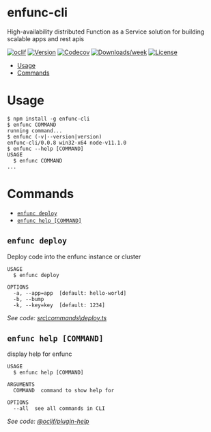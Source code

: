 enfunc-cli
==========

High-availability distributed Function as a Service solution for building scalable apps and rest apis

[![oclif](https://img.shields.io/badge/cli-oclif-brightgreen.svg)](https://oclif.io)
[![Version](https://img.shields.io/npm/v/enfunc-cli.svg)](https://npmjs.org/package/enfunc-cli)
[![Codecov](https://codecov.io/gh/enteam/enfunc-cli/branch/master/graph/badge.svg)](https://codecov.io/gh/enteam/enfunc-cli)
[![Downloads/week](https://img.shields.io/npm/dw/enfunc-cli.svg)](https://npmjs.org/package/enfunc-cli)
[![License](https://img.shields.io/npm/l/enfunc-cli.svg)](https://github.com/enteam/enfunc-cli/blob/master/package.json)

<!-- toc -->
* [Usage](#usage)
* [Commands](#commands)
<!-- tocstop -->
# Usage
<!-- usage -->
```sh-session
$ npm install -g enfunc-cli
$ enfunc COMMAND
running command...
$ enfunc (-v|--version|version)
enfunc-cli/0.0.8 win32-x64 node-v11.1.0
$ enfunc --help [COMMAND]
USAGE
  $ enfunc COMMAND
...
```
<!-- usagestop -->
# Commands
<!-- commands -->
* [`enfunc deploy`](#enfunc-deploy)
* [`enfunc help [COMMAND]`](#enfunc-help-command)

## `enfunc deploy`

Deploy code into the enfunc instance or cluster

```
USAGE
  $ enfunc deploy

OPTIONS
  -a, --app=app  [default: hello-world]
  -b, --bump
  -k, --key=key  [default: 1234]
```

_See code: [src\commands\deploy.ts](https://github.com/enteam/enfunc-cli/blob/v0.0.8/src\commands\deploy.ts)_

## `enfunc help [COMMAND]`

display help for enfunc

```
USAGE
  $ enfunc help [COMMAND]

ARGUMENTS
  COMMAND  command to show help for

OPTIONS
  --all  see all commands in CLI
```

_See code: [@oclif/plugin-help](https://github.com/oclif/plugin-help/blob/v2.1.4/src\commands\help.ts)_
<!-- commandsstop -->

